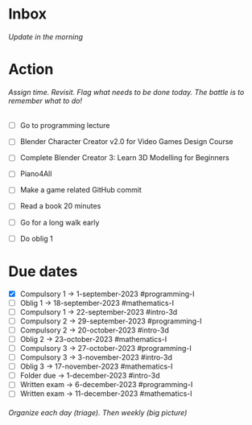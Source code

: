# Inbox
###### Update in the morning

# Action
###### Assign time. Revisit. Flag what needs to be done today. The battle is to remember what to do!

* [ ] Go to programming lecture
* [ ] Blender Character Creator v2.0 for Video Games Design Course
* [ ] Complete Blender Creator 3: Learn 3D Modelling for Beginners
* [ ] Piano4All
* [ ] Make a game related GitHub commit
* [ ] Read a book 20 minutes
* [ ] Go for a long walk early
* [ ] Do oblig 1


# Due dates

* [x] Compulsory 1 -> 1-september-2023  #programming-I 
* [ ] Oblig 1      -> 18-september-2023 #mathematics-I
* [ ] Compulsory 1 -> 22-september-2023 #intro-3d
* [ ] Compulsory 2 -> 29-september-2023 #programming-I
* [ ] Compulsory 2 -> 20-october-2023   #intro-3d
* [ ] Oblig 2      -> 23-october-2023   #mathematics-I
* [ ] Compulsory 3 -> 27-october-2023   #programming-I
* [ ] Compulsory 3 -> 3-november-2023   #intro-3d
* [ ] Oblig 3      -> 17-november-2023  #mathematics-I
* [ ] Folder due   -> 1-december-2023   #intro-3d
* [ ] Written exam -> 6-december-2023   #programming-I
* [ ] Written exam -> 11-december-2023  #mathematics-I

###### Organize each day (triage). Then weekly (big picture)

